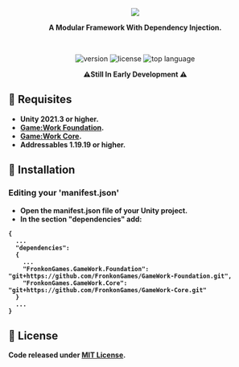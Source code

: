 <p align="center"><img src="Documentation/banner.png"/></p>

<p align="center"><b>A Modular Framework With Dependency Injection.</b></p>

<br>
<p align="center">
  <a style="text-decoration:none">
    <img src="https://img.shields.io/github/package-json/v/FronkonGames/GameWork-Core?style=flat-square" alt="version" />
  </a>  
  <a style="text-decoration:none">
    <img src="https://img.shields.io/github/license/FronkonGames/GameWork-Core?style=flat-square" alt="license" />
  </a>
  <a style="text-decoration:none">
    <img src="https://img.shields.io/github/languages/top/FronkonGames/GameWork-Core?style=flat-square" alt="top language" />
  </a>
</p>
<p align="center"><b>⚠️Still In Early Development ⚠️<b/></p>

## 🔧 Requisites

- Unity 2021.3 or higher.
- [Game:Work Foundation](https://github.com/FronkonGames/GameWork-Foundation).
- [Game:Work Core](https://github.com/FronkonGames/GameWork-Core).
- Addressables 1.19.19 or higher.

## 🚀 Installation

### Editing your 'manifest.json'

- Open the manifest.json file of your Unity project.
- In the section "dependencies" add:

```
{
  ...
  "dependencies":
  {
    ...
    "FronkonGames.GameWork.Foundation": "git+https://github.com/FronkonGames/GameWork-Foundation.git",
    "FronkonGames.GameWork.Core": "git+https://github.com/FronkonGames/GameWork-Core.git"
  }
  ...
}
```

## 📜 License

Code released under [MIT License](https://github.com/FronkonGames/GameWork-Core/blob/main/LICENSE.md).